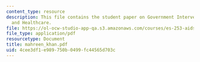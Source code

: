 ```yaml
---
content_type: resource
description: This file contains the student paper on Government Intervention ? Prevention
  and Healthcare.
file: https://ol-ocw-studio-app-qa.s3.amazonaws.com/courses/es-253-aids-and-poverty-in-africa-spring-2005/4cee3df1e989750b0499fc44565d703c_mahreen_khan.pdf
file_type: application/pdf
resourcetype: Document
title: mahreen_khan.pdf
uid: 4cee3df1-e989-750b-0499-fc44565d703c
---
```

